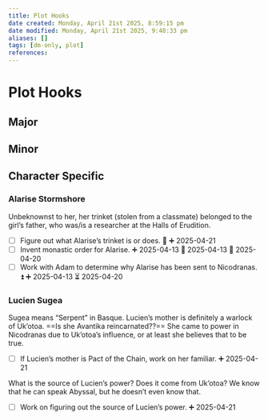 ```yaml
---
title: Plot Hooks
date created: Monday, April 21st 2025, 8:59:15 pm
date modified: Monday, April 21st 2025, 9:48:33 pm
aliases: []
tags: [dm-only, plot]
references: 
---
```


# Plot Hooks

## Major

## Minor

## Character Specific

### Alarise Stormshore

Unbeknownst to her, her trinket (stolen from a classmate) belonged to the girl’s father, who was/is a researcher at the Halls of Erudition.

- [ ] Figure out what Alarise’s trinket is or does. 🔽 ➕ 2025-04-21
- [ ] Invent monastic order for Alarise. ➕ 2025-04-13 🛫 2025-04-13 📅 2025-04-20
- [ ] Work with Adam to determine why Alarise has been sent to Nicodranas. ⏫ ➕ 2025-04-13 ⏳ 2025-04-20

### Lucien Sugea

Sugea means “Serpent” in Basque. Lucien’s mother is definitely a warlock of Uk’otoa. ==Is she Avantika reincarnated??== She came to power in Nicodranas due to Uk’otoa’s influence, or at least she believes that to be true.

- [ ] If Lucien’s mother is Pact of the Chain, work on her familiar. ➕ 2025-04-21

What is the source of Lucien’s power? Does it come from Uk’otoa? We know that he can speak Abyssal, but he doesn’t even know that.

- [ ] Work on figuring out the source of Lucien’s power. ➕ 2025-04-21
